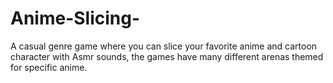 # Anime-Slicing-
A casual genre game where you can slice your favorite anime and cartoon character with Asmr sounds, the games have many different arenas themed for specific anime.
